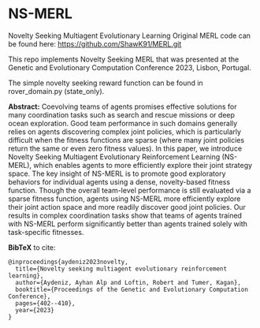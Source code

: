 # NS-MERL
Novelty Seeking Multiagent Evolutionary Learning
Original MERL code can be found here: https://github.com/ShawK91/MERL.git

This repo implements Novelty Seeking MERL that was presented at the Genetic and Evolutionary Computation Conference 2023, Lisbon, Portugal.

The simple novelty seeking reward function can be found in rover_domain.py (state_only).

**Abstract:**
Coevolving teams of agents promises effective solutions for many coordination tasks such as search and rescue missions or deep ocean exploration. Good team performance in such domains generally relies on agents discovering complex joint policies, which is particularly difficult when the fitness functions are sparse (where many joint policies return the same or even zero fitness values). In this paper, we introduce Novelty Seeking Multiagent Evolutionary Reinforcement Learning (NS-MERL), which enables agents to more efficiently explore their joint strategy space. The key insight of NS-MERL is to promote good exploratory behaviors for individual agents using a dense, novelty-based fitness function. Though the overall team-level performance is still evaluated via a sparse fitness function, agents using NS-MERL more efficiently explore their joint action space and more readily discover good joint policies. Our results in complex coordination tasks show that teams of agents trained with NS-MERL perform significantly better than agents trained solely with task-specific fitnesses.

**BibTeX** to cite:
```
@inproceedings{aydeniz2023novelty,
  title={Novelty seeking multiagent evolutionary reinforcement learning},
  author={Aydeniz, Ayhan Alp and Loftin, Robert and Tumer, Kagan},
  booktitle={Proceedings of the Genetic and Evolutionary Computation Conference},
  pages={402--410},
  year={2023}
}
```

